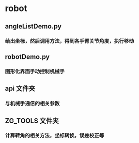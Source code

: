 # robot
## angleListDemo.py
### 给出坐标，然后调用方法，得到各手臂关节角度，执行移动
##  robotDemo.py
### 图形化界面手动控制机械手

##  api 文件夹
### 与机械手通信的相关参数

##  ZG_TOOLS 文件夹
### 计算转角的相关方法，坐标转换，误差校正等
